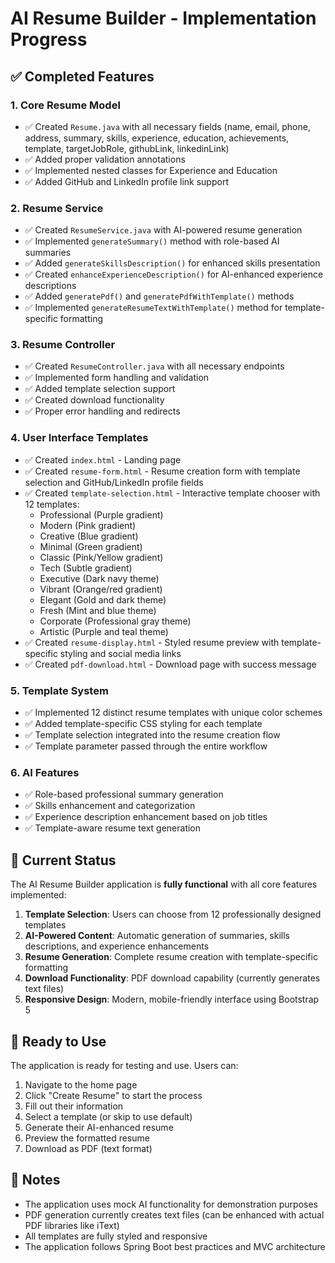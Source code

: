 # AI Resume Builder - Implementation Progress

## ✅ Completed Features

### 1. Core Resume Model
- ✅ Created `Resume.java` with all necessary fields (name, email, phone, address, summary, skills, experience, education, achievements, template, targetJobRole, githubLink, linkedinLink)
- ✅ Added proper validation annotations
- ✅ Implemented nested classes for Experience and Education
- ✅ Added GitHub and LinkedIn profile link support

### 2. Resume Service
- ✅ Created `ResumeService.java` with AI-powered resume generation
- ✅ Implemented `generateSummary()` method with role-based AI summaries
- ✅ Added `generateSkillsDescription()` for enhanced skills presentation
- ✅ Created `enhanceExperienceDescription()` for AI-enhanced experience descriptions
- ✅ Added `generatePdf()` and `generatePdfWithTemplate()` methods
- ✅ Implemented `generateResumeTextWithTemplate()` method for template-specific formatting

### 3. Resume Controller
- ✅ Created `ResumeController.java` with all necessary endpoints
- ✅ Implemented form handling and validation
- ✅ Added template selection support
- ✅ Created download functionality
- ✅ Proper error handling and redirects

### 4. User Interface Templates
- ✅ Created `index.html` - Landing page
- ✅ Created `resume-form.html` - Resume creation form with template selection and GitHub/LinkedIn profile fields
- ✅ Created `template-selection.html` - Interactive template chooser with 12 templates:
  - Professional (Purple gradient)
  - Modern (Pink gradient)
  - Creative (Blue gradient)
  - Minimal (Green gradient)
  - Classic (Pink/Yellow gradient)
  - Tech (Subtle gradient)
  - Executive (Dark navy theme)
  - Vibrant (Orange/red gradient)
  - Elegant (Gold and dark theme)
  - Fresh (Mint and blue theme)
  - Corporate (Professional gray theme)
  - Artistic (Purple and teal theme)
- ✅ Created `resume-display.html` - Styled resume preview with template-specific styling and social media links
- ✅ Created `pdf-download.html` - Download page with success message

### 5. Template System
- ✅ Implemented 12 distinct resume templates with unique color schemes
- ✅ Added template-specific CSS styling for each template
- ✅ Template selection integrated into the resume creation flow
- ✅ Template parameter passed through the entire workflow

### 6. AI Features
- ✅ Role-based professional summary generation
- ✅ Skills enhancement and categorization
- ✅ Experience description enhancement based on job titles
- ✅ Template-aware resume text generation

## 🔄 Current Status
The AI Resume Builder application is **fully functional** with all core features implemented:

1. **Template Selection**: Users can choose from 12 professionally designed templates
2. **AI-Powered Content**: Automatic generation of summaries, skills descriptions, and experience enhancements
3. **Resume Generation**: Complete resume creation with template-specific formatting
4. **Download Functionality**: PDF download capability (currently generates text files)
5. **Responsive Design**: Modern, mobile-friendly interface using Bootstrap 5

## 🚀 Ready to Use
The application is ready for testing and use. Users can:
1. Navigate to the home page
2. Click "Create Resume" to start the process
3. Fill out their information
4. Select a template (or skip to use default)
5. Generate their AI-enhanced resume
6. Preview the formatted resume
7. Download as PDF (text format)

## 📝 Notes
- The application uses mock AI functionality for demonstration purposes
- PDF generation currently creates text files (can be enhanced with actual PDF libraries like iText)
- All templates are fully styled and responsive
- The application follows Spring Boot best practices and MVC architecture
